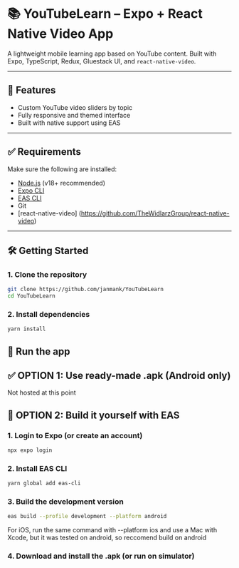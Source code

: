 # 📚 YouTubeLearn – Expo + React Native Video App

A lightweight mobile learning app based on YouTube content. Built with Expo, TypeScript, Redux, Gluestack UI, and `react-native-video`.

---

## 🚀 Features

- Custom YouTube video sliders by topic
- Fully responsive and themed interface
- Built with native support using EAS

---

## ✅ Requirements

Make sure the following are installed:

- [Node.js](https://nodejs.org/) (v18+ recommended)
- [Expo CLI](https://docs.expo.dev/get-started/installation/)
- [EAS CLI](https://docs.expo.dev/eas/install/)
- Git
- [react-native-video] (https://github.com/TheWidlarzGroup/react-native-video)

---

## 🛠️ Getting Started

### 1. Clone the repository

```bash
git clone https://github.com/janmank/YouTubeLearn
cd YouTubeLearn
```

### 2. Install dependencies

```bash
yarn install
```

## 🧪 Run the app

## ✅ OPTION 1: Use ready-made .apk (Android only)

Not hosted at this point

## 🧱 OPTION 2: Build it yourself with EAS

### 1. Login to Expo (or create an account)

```bash
npx expo login
```

### 2. Install EAS CLI

```bash
yarn global add eas-cli
```

### 3. Build the development version

```bash
eas build --profile development --platform android
```

For iOS, run the same command with --platform ios and use a Mac with Xcode, but it was tested on android, so reccomend build on android

### 4. Download and install the .apk (or run on simulator)
